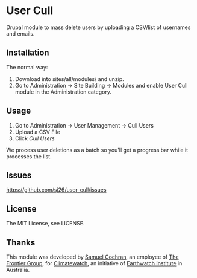 # User Cull

Drupal module to mass delete users by uploading a CSV/list of usernames and emails.

## Installation

The normal way:

  1. Download into sites/all/modules/ and unzip.
  2. Go to Administration → Site Building → Modules and enable User Cull module in the Administration category.

## Usage

  1. Go to Administration → User Management → Cull Users
  2. Upload a CSV File
  3. Click _Cull Users_

We process user deletions as a batch so you'll get a progress bar while it processes the list.

## Issues

https://github.com/sj26/user_cull/issues

## License

The MIT License, see LICENSE.

## Thanks

This module was developed by [Samuel Cochran][sj26], an employee of
[The Frontier Group][tfg], for [Climatewatch][climatewatch], an
initiative of [Earthwatch Institute][earthwatch] in Australia.

  [climatewatch]: http://www.climatewatch.org.au
  [earthwatch]: http://www.earthwatch.org
  [sj26]: http://sj26.com
  [tfg]: http://www.thefrontiergroup.com.au

